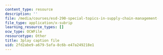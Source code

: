 ```yaml
---
content_type: resource
description: ''
file: /media/courses/esd-290-special-topics-in-supply-chain-management-spring-2005/2fd2abe9a6795afa8c6be47a249218e1_hAMwuUM8frc.vtt
file_type: application/x-subrip
learning_resource_types: []
ocw_type: OCWFile
resourcetype: Other
title: 3play caption file
uid: 2fd2abe9-a679-5afa-8c6b-e47a249218e1
---
```

